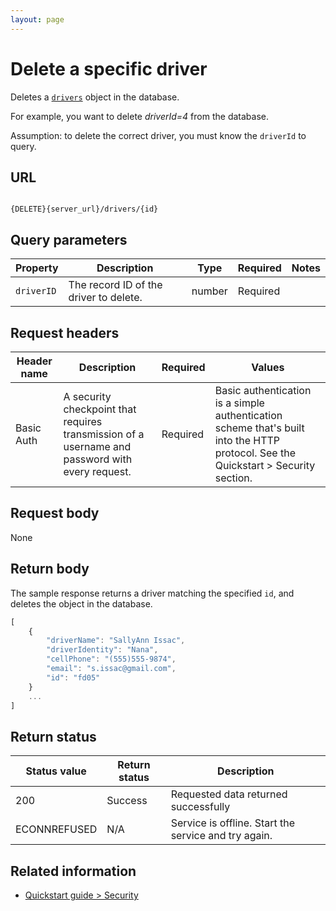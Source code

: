 ```yaml
---
layout: page
---
```

# Delete a specific driver

Deletes a [`drivers`](drivers) object in the database.

For example, you want to delete *driverId=4* from the database.

Assumption: to delete the correct driver, you must know the `driverId` to query.

## URL

```shell

{DELETE}{server_url}/drivers/{id}
```

## Query parameters

| Property | Description | Type | Required | Notes |
| -------------- | ------ | ------------ |------------ |------------ |
| `driverID` | The record ID of the driver to delete.  | number | Required |  |

## Request headers

| Header name | Description | Required | Values |
| -------------- | ------ | ------------ |------------ |
| Basic Auth | A security checkpoint that requires transmission of a username and password with every request. | Required | Basic authentication is a simple authentication scheme that's built into the HTTP protocol. See the Quickstart > Security section.|

## Request body

None

## Return body

The sample response returns a driver matching the specified `id`, and deletes the object in the database.

```js
[
    {
        "driverName": "SallyAnn Issac",
        "driverIdentity": "Nana",
        "cellPhone": "(555)555-9874",
        "email": "s.issac@gmail.com",
        "id": "fd05"
    }
    ...
]
```

## Return status

| Status value | Return status | Description |
| ------------- | ----------- | ----------- |
| 200 | Success | Requested data returned successfully |
|  ECONNREFUSED | N/A | Service is offline. Start the service and try again. |

## Related information

* [Quickstart guide > Security](../get-started/quickstart.md)
